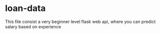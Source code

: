 # loan-data
This file  consist a very beginner level flask web api, where you can predict salary based on experience
